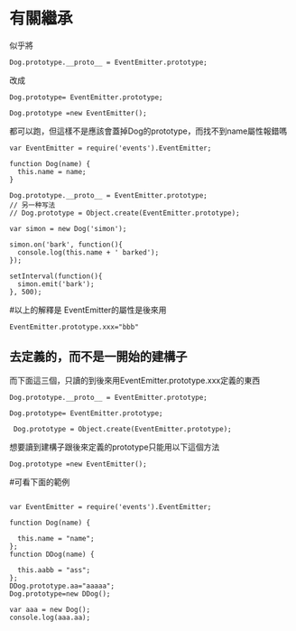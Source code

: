 # 有關繼承

似乎將
```
Dog.prototype.__proto__ = EventEmitter.prototype;
```
改成
```
Dog.prototype= EventEmitter.prototype;

Dog.prototype =new EventEmitter();
```
都可以跑，但這樣不是應該會蓋掉Dog的prototype，而找不到name屬性報錯嗎

```
var EventEmitter = require('events').EventEmitter;

function Dog(name) {
  this.name = name;
}

Dog.prototype.__proto__ = EventEmitter.prototype;
// 另一种写法
// Dog.prototype = Object.create(EventEmitter.prototype);

var simon = new Dog('simon');

simon.on('bark', function(){
  console.log(this.name + ' barked');
});

setInterval(function(){
  simon.emit('bark');
}, 500);
```

#以上的解釋是
EventEmitter的屬性是後來用
```
EventEmitter.prototype.xxx="bbb"
```
去定義的，而不是一開始的建構子
----------------

而下面這三個，只讀的到後來用EventEmitter.prototype.xxx定義的東西
```
Dog.prototype.__proto__ = EventEmitter.prototype;

Dog.prototype= EventEmitter.prototype;

 Dog.prototype = Object.create(EventEmitter.prototype);

```
想要讀到建構子跟後來定義的prototype只能用以下這個方法
```
Dog.prototype =new EventEmitter();
```


#可看下面的範例
```

var EventEmitter = require('events').EventEmitter;

function Dog(name) {
	
  this.name = "name";
};
function DDog(name) {
	
  this.aabb = "ass";
};
DDog.prototype.aa="aaaaa";
Dog.prototype=new DDog();

var aaa = new Dog();
console.log(aaa.aa);


```
